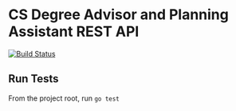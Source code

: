 # CS Degree Advisor and Planning Assistant REST API
[![Build Status](http://162.243.137.213/buildStatus/icon?job=cs-degree-advisor-master)](http://162.243.137.213/job/cs-degree-advisor-master/)

## Run Tests
From the project root, run `go test`
